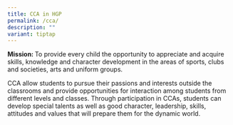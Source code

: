 ```yaml
---
title: CCA in HGP
permalink: /cca/
description: ""
variant: tiptap
---
```

<p><strong>Mission:&nbsp;</strong>To provide every child the opportunity
to appreciate and acquire skills, knowledge and character development in
the areas of sports, clubs and societies, arts and uniform groups.</p>
<p>CCA&nbsp;allow students to pursue their passions and interests outside
the classrooms and provide opportunities for interaction among students
from different levels and classes.&nbsp;Through participation in&nbsp;CCAs,
students can develop special talents&nbsp;as well as good character,&nbsp;leadership,
skills, attitudes and values that will prepare them for&nbsp;the dynamic
world.</p>